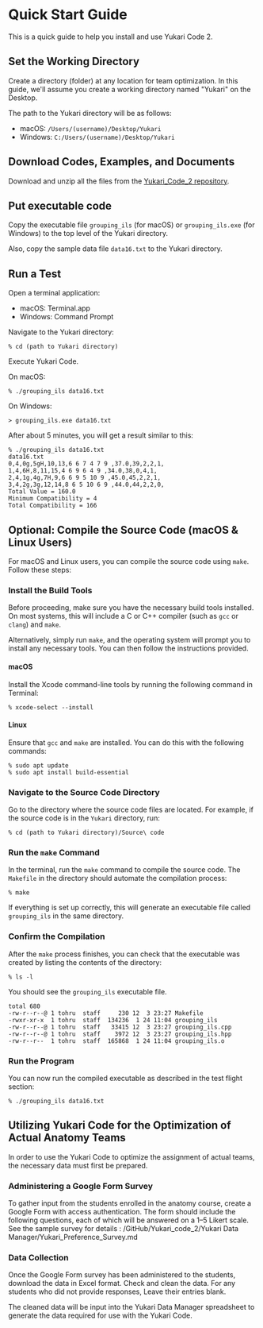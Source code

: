 # Quick Start Guide
This is a quick guide to help you install and use Yukari Code 2.

## Set the Working Directory

Create a directory (folder) at any location for team optimization. In this guide, we'll assume you create a working directory named "Yukari" on the Desktop.

The path to the Yukari directory will be as follows:

- macOS: `/Users/(username)/Desktop/Yukari`
- Windows: `C:/Users/(username)/Desktop/Yukari`

## Download Codes, Examples, and Documents

Download and unzip all the files from the [Yukari_Code_2 repository](https://github.com/tohru-murakami/Yukari_Code_2).

## Put executable code

Copy the executable file `grouping_ils` (for macOS) or `grouping_ils.exe` (for Windows) to the top level of the Yukari directory.

Also, copy the sample data file `data16.txt` to the Yukari directory.

## Run a Test

Open a terminal application:

- macOS: Terminal.app
- Windows: Command Prompt

Navigate to the Yukari directory:

```
% cd (path to Yukari directory)
```

Execute Yukari Code.

On macOS:

```
% ./grouping_ils data16.txt
```

On Windows:

```
> grouping_ils.exe data16.txt
```

After about 5 minutes, you will get a result similar to this:

```
% ./grouping_ils data16.txt 
data16.txt
0,4,0g,5gH,10,13,6 6 7 4 7 9 ,37.0,39,2,2,1,
1,4,6H,8,11,15,4 6 9 6 4 9 ,34.0,38,0,4,1,
2,4,1g,4g,7H,9,6 6 9 5 10 9 ,45.0,45,2,2,1,
3,4,2g,3g,12,14,8 6 5 10 6 9 ,44.0,44,2,2,0,
Total Value = 160.0
Minimum Compatibility = 4
Total Compatibility = 166
```

## Optional: Compile the Source Code (macOS & Linux Users)

For macOS and Linux users, you can compile the source code using `make`. Follow these steps:

### Install the Build Tools

Before proceeding, make sure you have the necessary build tools installed. On most systems, this will include a C or C++ compiler (such as `gcc` or `clang`) and `make`.

Alternatively, simply run `make`, and the operating system will prompt you to install any necessary tools. You can then follow the instructions provided.

#### macOS

  Install the Xcode command-line tools by running the following command in Terminal:

  ```
  % xcode-select --install
  ```

#### Linux

Ensure that `gcc` and `make` are installed. You can do this with the following commands:

  ```
  % sudo apt update
  % sudo apt install build-essential
  ```

### Navigate to the Source Code Directory

Go to the directory where the source code files are located. For example, if the source code is in the `Yukari` directory, run:

```
% cd (path to Yukari directory)/Source\ code
```

### Run the `make` Command

In the terminal, run the `make` command to compile the source code. The `Makefile` in the directory should automate the compilation process:

```
% make
```

If everything is set up correctly, this will generate an executable file called `grouping_ils` in the same directory.

### Confirm the Compilation

After the `make` process finishes, you can check that the executable was created by listing the contents of the directory:

```
% ls -l
```

You should see the `grouping_ils` executable file.

```
total 680
-rw-r--r--@ 1 tohru  staff     230 12  3 23:27 Makefile
-rwxr-xr-x  1 tohru  staff  134236  1 24 11:04 grouping_ils
-rw-r--r--@ 1 tohru  staff   33415 12  3 23:27 grouping_ils.cpp
-rw-r--r--@ 1 tohru  staff    3972 12  3 23:27 grouping_ils.hpp
-rw-r--r--  1 tohru  staff  165868  1 24 11:04 grouping_ils.o
```

### Run the Program

You can now run the compiled executable as described in the test flight section:

```
% ./grouping_ils data16.txt
```

## Utilizing Yukari Code for the Optimization of Actual Anatomy Teams
In order to use the Yukari Code to optimize the assignment of actual  teams, the necessary data must first be prepared.

### Administering a Google Form Survey

To gather input from the students enrolled in the anatomy course, create a Google Form with access authentication. The form should include the following questions, each of which will be answered on a 1–5 Likert scale. See the sample survey for details : /GitHub/Yukari_code_2/Yukari Data Manager/Yukari_Preference_Survey.md

### Data Collection

Once the Google Form survey has been administered to the students, download the data in Excel format. Check and clean the data. For any students who did not provide responses, Leave their entries blank.

The cleaned data will be input into the Yukari Data Manager spreadsheet to generate the data required for use with the Yukari Code.
